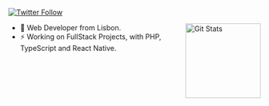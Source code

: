 <p>
  <a href="https://twitter.com/xico2k">
    <img alt="Twitter Follow" src="https://img.shields.io/twitter/follow/enunomaduro?style=for-the-badge">
  </a>
</p>

<a href="https://github.com/xico2k"><img alt="Git Stats" src="https://github-readme-stats.vercel.app/api?username=xico2k&show_icons=true" align="right" height="150" /></a>

- 🔭 Web Developer from Lisbon.
- ⚡  Working on FullStack Projects, with PHP, TypeScript and React Native.
